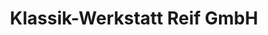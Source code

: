 ---
title: "Klassik-Werkstatt Reif GmbH"
url: /oberursel-taunus/klassik-werkstatt-reif-gmbh/
shop: Autowerkstatt
---